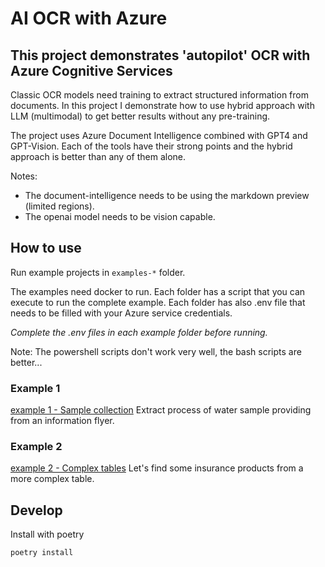 # AI OCR with Azure

## This project demonstrates 'autopilot' OCR with Azure Cognitive Services

Classic OCR models need training to extract structured information from documents.
In this project I demonstrate how to use hybrid approach with LLM (multimodal) to get better results without any pre-training.

The project uses Azure Document Intelligence combined with GPT4 and GPT-Vision. Each of the tools have their strong points and the hybrid approach is better than any of them alone.

Notes:
- The document-intelligence needs to be using the markdown preview (limited regions). 
- The openai model needs to be vision capable.

## How to use
Run example projects in `examples-*` folder.

The examples need docker to run. Each folder has a script that you can execute to run the complete example.
Each folder has also .env file that needs to be filled with your Azure service credentials.

*Complete the .env files in each example folder before running.*

Note: The powershell scripts don't work very well, the bash scripts are better...

### Example 1
[example 1 - Sample collection](example-1-sample-collection) Extract process of water sample providing from an information flyer.


### Example 2
[example 2 - Complex tables](example-2-tables) Let's find some insurance products from a more complex table.

## Develop

Install with poetry

```bash
poetry install
```

